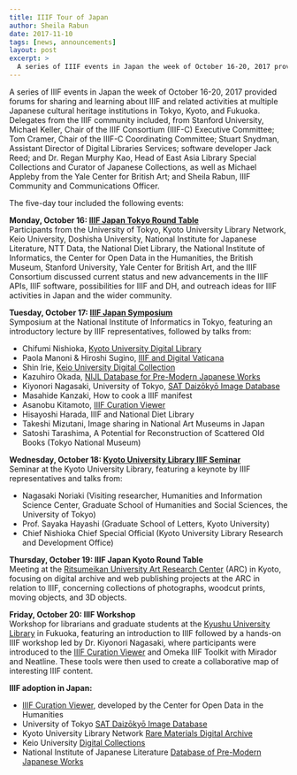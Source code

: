 ```yaml
---
title: IIIF Tour of Japan
author: Sheila Rabun
date: 2017-11-10
tags: [news, announcements]
layout: post
excerpt: >
  A series of IIIF events in Japan the week of October 16-20, 2017 provided forums for sharing and learning about IIIF and related activities at multiple Japanese cultural heritage institutions in Tokyo, Kyoto, and Fukuoka.
---
```

A series of IIIF events in Japan the week of October 16-20, 2017 provided forums for sharing and learning about IIIF and related activities at multiple Japanese cultural heritage institutions in Tokyo, Kyoto, and Fukuoka. Delegates from the IIIF community included, from Stanford University, Michael Keller, Chair of the IIIF Consortium (IIIF-C) Executive Committee; Tom Cramer, Chair of the IIIF-C Coordinating Committee; Stuart Snydman, Assistant Director of Digital Libraries Services; software developer Jack Reed; and Dr. Regan Murphy Kao, Head of East Asia Library Special Collections and Curator of Japanese Collections, as well as Michael Appleby from the Yale Center for British Art; and Sheila Rabun, IIIF Community and Communications Officer.

The five-day tour included the following events:

**Monday, October 16: [IIIF Japan Tokyo Round Table][tokyo-rt]**  
Participants from the University of Tokyo, Kyoto University Library Network, Keio University, Doshisha University, National Institute for Japanese Literature, NTT Data, the National Diet Library, the National Institute of Informatics, the Center for Open Data in the Humanities, the British Museum, Stanford University, Yale Center for British Art, and the IIIF Consortium discussed current status and new advancements in the IIIF APIs, IIIF software, possibilities for IIIF and DH, and outreach ideas for IIIF activities in Japan and the wider community.

**Tuesday, October 17: [IIIF Japan Symposium][tokyo-s]**  
Symposium at the National Institute of Informatics in Tokyo, featuring an introductory lecture by IIIF representatives, followed by talks from:
* Chifumi Nishioka, [Kyoto University Digital Library][kyoto]
* Paola Manoni & Hiroshi Sugino, [IIIF and Digital Vaticana][bav]
* Shin Irie, [Keio University Digital Collection][keio]  
* Kazuhiro Okada, [NIJL Database for Pre-Modern Japanese Works][nijl]
* Kiyonori Nagasaki, University of Tokyo, [SAT Daizōkyō Image Database][satdb]
* Masahide Kanzaki, How to cook a IIIF manifest
* Asanobu Kitamoto, [IIIF Curation Viewer][curation]
* Hisayoshi Harada, IIIF and National Diet Library
* Takeshi Mizutani, Image sharing in National Art Museums in Japan
* Satoshi Tarashima, A Potential for Reconstruction of Scattered Old Books (Tokyo National Museum)

**Wednesday, October 18: [Kyoto University Library IIIF Seminar][kyoto-s]**  
Seminar at the Kyoto University Library, featuring a keynote by IIIF representatives and talks from:
* Nagasaki Noriaki (Visiting researcher, Humanities and Information Science Center, Graduate School of Humanities and Social Sciences, the University of Tokyo)
* Prof. Sayaka Hayashi (Graduate School of Letters, Kyoto University)
* Chief Nishioka Chief Special Official (Kyoto University Library Research and Development Office)

**Thursday, October 19: IIIF Japan Kyoto Round Table**  
Meeting at the [Ritsumeikan University Art Research Center][arc] (ARC) in Kyoto, focusing on digital archive and web publishing projects at the ARC in relation to IIIF, concerning collections of photographs, woodcut prints, moving objects, and 3D objects.

**Friday, October 20: IIIF Workshop**  
Workshop for librarians and graduate students at the [Kyushu University Library][kyushu] in Fukuoka, featuring an introduction to IIIF followed by a hands-on IIIF workshop led by Dr. Kiyonori Nagasaki, where participants were introduced to the [IIIF Curation Viewer][curation] and Omeka IIIF Toolkit with Mirador and Neatline. These tools were then used to create a collaborative map of interesting IIIF content.

**IIIF adoption in Japan:**
* [IIIF Curation Viewer][curation], developed by the Center for Open Data in the Humanities
* University of Tokyo [SAT Daizōkyō Image Database][satdb]
* Kyoto University Library Network [Rare Materials Digital Archive][kyoto]
* Keio University [Digital Collections][keio1]
* National Institute of Japanese Literature [Database of Pre-Modern Japanese Works][nijl]

[curation]: http://codh.rois.ac.jp/software/iiif-curation-viewer/
[satdb]: https://dzkimgs.l.u-tokyo.ac.jp/SATi/images.php
[nijl]: https://kotenseki.nijl.ac.jp/?ln=en
[kyoto]: https://rmda.kulib.kyoto-u.ac.jp/en
[bav]: http://www.digitavaticana.org/?lang=en
[keio]: http://dcollections.lib.keio.ac.jp/en
[keio1]: http://dcollections.lib.keio.ac.jp/en/incunabula/001
[tokyo-rt]: http://iiif.jp/20171016roundtable
[tokyo-s]: http://iiif.jp/2017tokyo_sympo
[kyoto-s]: https://www.kulib.kyoto-u.ac.jp/kenshu/?p=4117
[arc]: http://www.arc.ritsumei.ac.jp/en/index.html
[kyushu]: https://www.lib.kyushu-u.ac.jp/en/libraries/central
